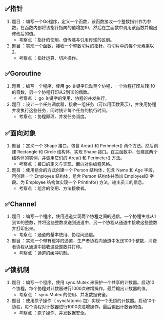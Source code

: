 ## ✅指针
1. 题目 ：编写一个Go程序，定义一个函数，该函数接收一个整数指针作为参数，在函数内部将该指针指向的值增加10，然后在主函数中调用该函数并输出修改后的值。
    - 考察点 ：指针的使用、值传递与引用传递的区别。
2. 题目 ：实现一个函数，接收一个整数切片的指针，将切片中的每个元素乘以2。
    - 考察点 ：指针运算、切片操作。

## ✅Goroutine
1. 题目 ：编写一个程序，使用 go 关键字启动两个协程，一个协程打印从1到10的奇数，另一个协程打印从2到10的偶数。
    - 考察点 ： go 关键字的使用、协程的并发执行。
2. 题目 ：设计一个任务调度器，接收一组任务（可以用函数表示），并使用协程并发执行这些任务，同时统计每个任务的执行时间。
    - 考察点 ：协程原理、并发任务调度。

## ✅面向对象
1. 题目 ：定义一个 Shape 接口，包含 Area() 和 Perimeter() 两个方法。然后创建 Rectangle 和 Circle 结构体，实现 Shape 接口。在主函数中，创建这两个结构体的实例，并调用它们的 Area() 和 Perimeter() 方法。
    - 考察点 ：接口的定义与实现、面向对象编程风格。
2. 题目 ：使用组合的方式创建一个 Person 结构体，包含 Name 和 Age 字段，再创建一个 Employee 结构体，组合 Person 结构体并添加 EmployeeID 字段。为 Employee 结构体实现一个 PrintInfo() 方法，输出员工的信息。
    - 考察点 ：组合的使用、方法接收者。

## ✅Channel
1. 题目 ：编写一个程序，使用通道实现两个协程之间的通信。一个协程生成从1到10的整数，并将这些整数发送到通道中，另一个协程从通道中接收这些整数并打印出来。
    - 考察点 ：通道的基本使用、协程间通信。
2. 题目 ：实现一个带有缓冲的通道，生产者协程向通道中发送100个整数，消费者协程从通道中接收这些整数并打印。
    - 考察点 ：通道的缓冲机制。


## ✅锁机制
1. 题目 ：编写一个程序，使用 sync.Mutex 来保护一个共享的计数器。启动10个协程，每个协程对计数器进行1000次递增操作，最后输出计数器的值。
    - 考察点 ： sync.Mutex 的使用、并发数据安全。
2. 题目 ：使用原子操作（ sync/atomic 包）实现一个无锁的计数器。启动10个协程，每个协程对计数器进行1000次递增操作，最后输出计数器的值。
    - 考察点 ：原子操作、并发数据安全。